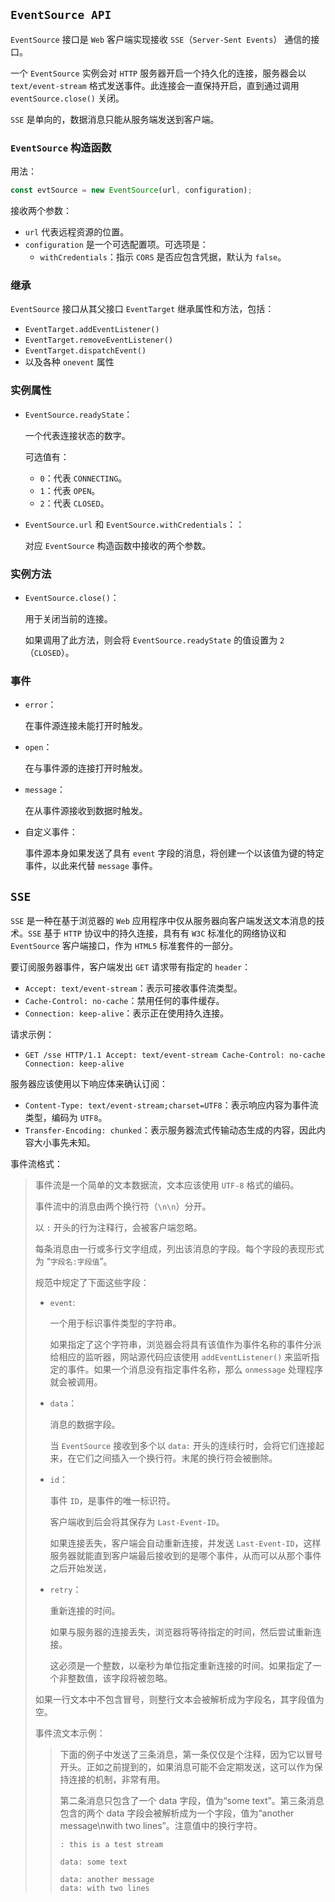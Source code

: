 ## `EventSource API`

`EventSource` 接口是 `Web` 客户端实现接收 `SSE`（`Server-Sent Events`） 通信的接口。

一个 `EventSource` 实例会对 `HTTP` 服务器开启一个持久化的连接，服务器会以 `text/event-stream` 格式发送事件。此连接会一直保持开启，直到通过调用 `eventSource.close()` 关闭。

`SSE` 是单向的，数据消息只能从服务端发送到客户端。

### `EventSource` 构造函数

用法：

~~~javascript
const evtSource = new EventSource(url, configuration);
~~~

接收两个参数：

- `url`  代表远程资源的位置。
- `configuration` 是一个可选配置项。可选项是：
  - `withCredentials`：指示 `CORS` 是否应包含凭据，默认为 `false`。

### 继承

`EventSource` 接口从其父接口 `EventTarget` 继承属性和方法，包括：

- `EventTarget.addEventListener()`
- `EventTarget.removeEventListener()`
- `EventTarget.dispatchEvent()`
- 以及各种 `onevent` 属性

### 实例属性

- `EventSource.readyState`：

  一个代表连接状态的数字。

  可选值有：

  - `0`：代表 `CONNECTING`。
  - `1`：代表 `OPEN`。
  - `2`：代表 `CLOSED`。

- `EventSource.url` 和 `EventSource.withCredentials`：：

  对应 `EventSource` 构造函数中接收的两个参数。

### 实例方法

- `EventSource.close()`：

  用于关闭当前的连接。

  如果调用了此方法，则会将 `EventSource.readyState` 的值设置为 `2`（`CLOSED`）。

### 事件

- `error`：

  在事件源连接未能打开时触发。

- `open`：

  在与事件源的连接打开时触发。

- `message`：

  在从事件源接收到数据时触发。

- 自定义事件：

  事件源本身如果发送了具有 `event` 字段的消息，将创建一个以该值为键的特定事件，以此来代替 `message` 事件。

## `SSE`

`SSE` 是一种在基于浏览器的 `Web` 应用程序中仅从服务器向客户端发送文本消息的技术。`SSE` 基于 `HTTP` 协议中的持久连接，具有有 `W3C` 标准化的网络协议和 `EventSource` 客户端接口，作为 `HTML5` 标准套件的一部分。

要订阅服务器事件，客户端发出 `GET` 请求带有指定的 `header`：

- `Accept: text/event-stream`：表示可接收事件流类型。
- `Cache-Control: no-cache`：禁用任何的事件缓存。
- `Connection: keep-alive`：表示正在使用持久连接。

请求示例：

-  `GET /sse HTTP/1.1 Accept: text/event-stream Cache-Control: no-cache Connection: keep-alive`

服务器应该使用以下响应体来确认订阅：

- `Content-Type: text/event-stream;charset=UTF8`：表示响应内容为事件流类型，编码为 `UTF8`。
- `Transfer-Encoding: chunked`：表示服务器流式传输动态生成的内容，因此内容大小事先未知。

事件流格式：

> 事件流是一个简单的文本数据流，文本应该使用 `UTF-8` 格式的编码。
>
> 事件流中的消息由两个换行符（`\n\n`）分开。
>
> 以 `:` 开头的行为注释行，会被客户端忽略。
>
> 每条消息由一行或多行文字组成，列出该消息的字段。每个字段的表现形式为 “`字段名:字段值`”。
>
> 规范中规定了下面这些字段：
>
> - `event`:
>
>   一个用于标识事件类型的字符串。
>
>   如果指定了这个字符串，浏览器会将具有该值作为事件名称的事件分派给相应的监听器，网站源代码应该使用 `addEventListener()` 来监听指定的事件。如果一个消息没有指定事件名称，那么 `onmessage` 处理程序就会被调用。
>
> - `data`：
>
>   消息的数据字段。
>
>   当 `EventSource` 接收到多个以 `data:` 开头的连续行时，会将它们连接起来，在它们之间插入一个换行符。末尾的换行符会被删除。
>
> - `id`：
>
>   事件 `ID`，是事件的唯一标识符。
>
>   客户端收到后会将其保存为 `Last-Event-ID`。
>
>   如果连接丢失，客户端会自动重新连接，并发送  `Last-Event-ID`，这样服务器就能直到客户端最后接收到的是哪个事件，从而可以从那个事件之后开始发送，
>
> - `retry`：
>
>   重新连接的时间。
>
>   如果与服务器的连接丢失，浏览器将等待指定的时间，然后尝试重新连接。
>
>   这必须是一个整数，以毫秒为单位指定重新连接的时间。如果指定了一个非整数值，该字段将被忽略。
>
> 如果一行文本中不包含冒号，则整行文本会被解析成为字段名，其字段值为空。
>
> 事件流文本示例：
>
> > 下面的例子中发送了三条消息，第一条仅仅是个注释，因为它以冒号开头。正如之前提到的，如果消息可能不会定期发送，这可以作为保持连接的机制，非常有用。
> >
> > 第二条消息只包含了一个 data 字段，值为“some text”。第三条消息包含的两个 data 字段会被解析成为一个字段，值为“another message\nwith two lines”。注意值中的换行字符。
> >
> > ~~~
> > : this is a test stream
> > 
> > data: some text
> > 
> > data: another message
> > data: with two lines
> > ~~~

